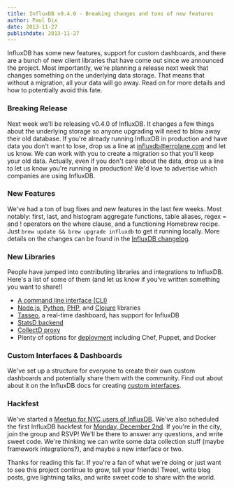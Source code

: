 ```yaml
---
title: InfluxDB v0.4.0 - Breaking changes and tons of new features
author: Paul Dix
date: 2013-11-27
publishdate: 2013-11-27
---
```


InfluxDB has some new features, support for custom dashboards, and there are a bunch of new client libraries that have come out since we announced the project. Most importantly, we're planning a release next week that changes something on the underlying data storage. That means that without a migration, all your data will go away. Read on for more details and how to potentially avoid this fate.

### Breaking Release

Next week we'll be releasing v0.4.0 of InfluxDB. It changes a few things about the underlying storage so anyone upgrading will need to blow away their old database. If you're already running InfluxDB in production and have data you don't want to lose, drop us a line at [influxdb@errplane.com](mailto:influxdb@errplane.com) and let us know. We can work with you to create a migration so that you'll keep your old data. Actually, even if you don't care about the data, drop us a line to let us know you're running in production! We'd love to advertise which companies are using InfluxDB.

### New Features

We've had  a ton of bug fixes and new features in the last few weeks. Most notably: first, last, and histogram aggregate functions, table aliases, regex = and ! operators on the where clause, and a functioning Homebrew recipe. Just `brew update && brew upgrade influxdb` to get it running locally. More details on the changes can be found in the [InfluxDB changelog](https://github.com/influxdb/influxdb/blob/master/CHANGELOG.md).

### New Libraries

People have jumped into contributing libraries and integrations to InfluxDB. Here's a list of some of them (and let us know if you've written something you want to share!)

* [A command line interface (CLI)](https://github.com/FGRibreau/influxdb-cli)
* [Node.js](https://github.com/bencevans/node-influx), [Python](https://github.com/influxdb/influxdb-python), [PHP](https://github.com/crodas/InfluxPHP), and [Clojure](https://github.com/olauzon/capacitor) libraries
* [Tasseo](https://github.com/obfuscurity/tasseo#influxdb), a real-time dashboard, has support for InfluxDB
* [StatsD backend](https://github.com/bernd/statsd-influxdb-backend)
* [CollectD proxy](https://github.com/bpaquet/collectd-influxdb-proxy)
* Plenty of options for [deployment](http://influxdb.org/docs/deployment.html) including Chef, Puppet, and Docker

### Custom Interfaces & Dashboards

We've set up a structure for everyone to create their own custom dashboards and potentially share them with the community. Find out about about it on the InfluxDB docs for creating [custom interfaces](http://influxdb.org/docs/interfaces/).

### Hackfest

We've started a [Meetup for NYC users of InfluxDB](http://www.meetup.com/nyc-influxdb-user-group). We've also scheduled the first InfluxDB hackfest for [Monday, December 2nd](http://www.meetup.com/NYC-InfluxDB-User-Group/events/150732352/). If you're in the city, join the group and RSVP! We'll be there to answer any questions, and write sweet code. We're thinking we can write some data collection stuff (maybe framework integrations?), and maybe a new interface or two.

Thanks for reading this far. If you're a fan of what we're doing or just want to see this project continue to grow, tell your friends! Tweet, write blog posts, give lightning talks, and write sweet code to share with the world.
